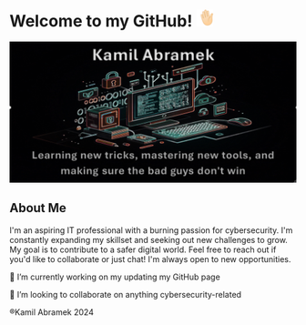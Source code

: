 # Welcome to my GitHub! <img src="https://github.com/abramekamil/abramekamil/blob/main/Pictures/waving-hand.gif" width="30"/>


<img src="https://github.com/abramekamil/abramekamil/blob/main/Pictures/banner.png" width="750"/>

## About Me

I'm an aspiring IT professional with a burning passion for cybersecurity. I'm constantly expanding my skillset and seeking out new challenges to grow. My goal is to contribute to a safer digital world.
Feel free to reach out if you'd like to collaborate or just chat! I'm always open to new opportunities. 


🔭 I’m currently working on my updating my GitHub page

👯 I’m looking to collaborate on anything cybersecurity-related


®Kamil Abramek 2024
